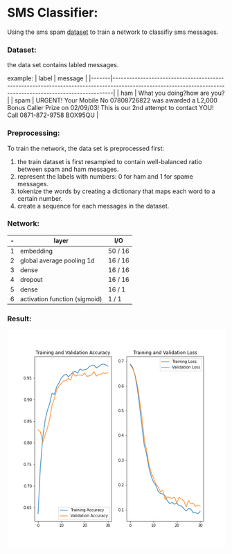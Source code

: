 # SMS Classifier:
Using the sms spam [dataset](http://www.dt.fee.unicamp.br/~tiago/smsspamcollection/) to train a network to classifiy sms messages.
### **Dataset**:
the data set contains labled messages.

example:
| label | message                                                                                                                                                    |
|-------|------------------------------------------------------------------------------------------------------------------------------------------------------------|
| ham   | What you doing?how are you?                                                                                                                                |
| spam  | URGENT! Your Mobile No 07808726822 was awarded a L2,000 Bonus Caller Prize on 02/09/03! This is our 2nd attempt to contact YOU! Call 0871-872-9758 BOX95QU |
### **Preprocessing**:
To train the network, the data set is preprocessed first:
1. the train dataset is first resampled to contain well-balanced ratio between spam and ham messages.
2. represent the labels with numbers: 0 for ham and 1 for spame messages.
3. tokenize the words by creating a dictionary that maps each word to a certain number.
4. create a sequence for each messages in the dataset.

### **Network**:

| - | layer                          | I/O     |
|---|--------------------------------|---------|
| 1 | embedding                      | 50 / 16 |
| 2 | global average pooling 1d      | 16 / 16 |
| 3 | dense                          | 16 / 16 |
| 4 | dropout                        | 16 / 16 |
| 5 | dense                          | 16 / 1  |
| 6 | activation function (sigmoid)  | 1 / 1   |

### **Result**:
![Training/ Validation loss and Accuracy](Images/Training_and_Validation_Accuracy.png)
